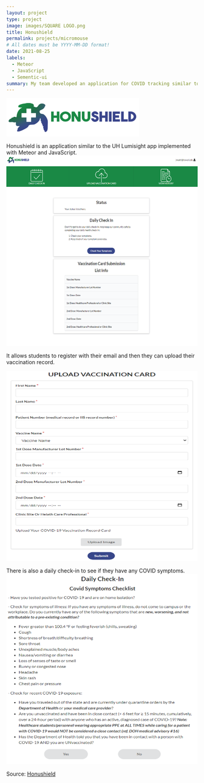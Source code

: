 ```yaml
---
layout: project
type: project
image: images/SQUARE LOGO.png
title: Honushield
permalink: projects/micromouse
# All dates must be YYYY-MM-DD format!
date: 2021-08-25
labels:
  - Meteor
  - JavaScript
  - Sementic-ui
summary: My team developed an application for COVID tracking similar to UH Lumisight.
---
```

                           
<img class="" src="../images/FULL_LOGO.png" width="350" height="100">

Honushield is an application similar to the UH Lumisight app implemented with Meteor and JavaScript. 
<img class="right float" src="../images/honuhome.png" width="700" height="500">

It allows students to register with their email and then they can upload their vaccination record.

<img class="centered" src="../images/uploadV.png" width="600" height="500">

There is also a daily check-in to see if they have any COVID symptoms.
<img class="centered" src="../images/checkin.png" width="595" height="500">

Source: <a href="https://github.com/darleneagbayani/ICS491"><i class="large github icon"></i>Honushield</a>



